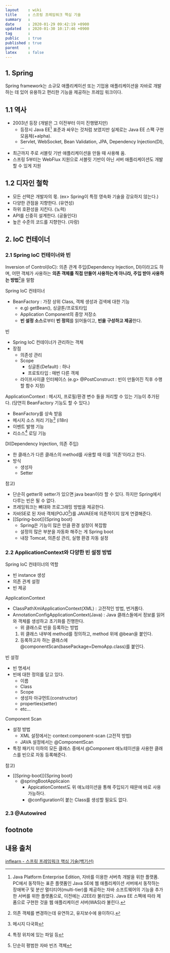 ```yaml
---
layout    : wiki
title     : 스프링 프레임워크 핵심 기술
summary   : 
date      : 2020-01-29 09:42:19 +0900
updated   : 2020-01-30 10:17:46 +0900
tag       : 
public    : true
published : true
parent    : 
latex     : false
---
```


## 1. Spring
Spring framework는 소규모 애플리케이션 또는 기업용 애플리케이션을 자바로 개발하는 데 있어 유용하고 편리한 기능을 제공하는 프레임 워크이다.

## 1.1 역사
- 2003년 등장 (개발은 그 이전부터 이미 진행됐지만)
	- 등장시 Java EE[^5] 표준과 싸우는 것처럼 보였지만 실제로는 Java EE 스팩 구현 모음체(+alpha).
	- Servlet, WebSocket, Bean Validation, JPA, Dependency Injection(DI), ...
- 최근까지 주로 서블릿 기반 애플리케이션을 만들 때 사용해 옴.
- 스프링 5부터는 WebFlux 지원으로 서블릿 기반이 아닌 서버 애플리케이션도 개발할 수 있게 지원


## 1.2 디자인 철학
- 모든 선택은 개발자의 몫. (ex> Spring이 특정 영속화 기술을 강요하지 않는다.)
- 다양한 관점을 지향한다. (유연성)
- 하위 호환성을 지킨다. (노력)
- API를 신중히 설계한다. (공들인다)
- 높은 수준의 코드를 지향한다. (자랑)



## 2. IoC 컨테이너

### 2.1 Spring IoC 컨테이너와 빈

Inversion of Control(IoC): 의존 관계 주입(Dependency Injection, DI)이라고도 하며, 어떤 객체가 사용하는 **의존 객체를 직접 만들어 사용하는게 아니라, 주입 받아 사용하는 방법**[^1]을 말함

Spring IoC 컨테이너    

- BeanFactory : 가장 상위 Class, 객체 생성과 검색에 대한 기능
	- e.g) getBean(), 싱글톤/프로토타입
	- Application Component의 중앙 저장소
	- **빈 설정 소스**로부터 **빈 정의**를 읽어들이고, **빈을 구성하고 제공**한다.

빈

- Spring IoC 컨테이너가 관리하는 객체
- 장점
	- 의존성 관리
	- Scope
		- 싱글톤(Default) : 하나
		- 프로토타입 : 매번 다른 객체
	- 라이프사이클 인터페이스 (e.g> @PostConstruct : 빈이 만들어진 직후 수행할 함수 지정)

  
ApplicationContext : 메시지, 프로필/환경 변수 들을 처리할 수 있는 기능이 추가된다. (당연히 BeanFactory 기능도 할 수 있다.)  

- BeanFactory를 상속 받음
- 메시지 소스 처리 기능[^2] (i18n)
- 이벤트 발행 기능
- 리소스[^3] 로딩 기능
 

DI(Dependency Injection, 의존 주입)    

- 한 클래스가 다른 클래스의 method를 사용할 때 이를 '의존'이라고 한다.
- 방식
	- 생성자
	- Setter


참고)  
  
- 단순히 getter와 setter가 있으면 java bean이라 할 수 있다. 하지만 Spring에서 다루는 빈은 될 수 없다.
- 프레임워크는 뼈대와 프로그래밍 방법을 제공한다.
- 자바SE로 된 자바 객체(POJO[^4])를 JAVAEE에 의존적이지 않게 연결해준다.
- [[Spring-boot]]{Spring boot}
	- Spring은 기능이 많은 만큼 환경 설정이 복잡함
	- 설정의 많은 부분을 자동화 해주는 게 Spring boot
	- 내장 Tomcat, 의존성 관리, 실행 환경 자동 설정


### 2.2 ApplicationContext와 다양한 빈 설정 방법

Spring IoC 컨테이너의 역할

- 빈 instance 생성
- 의존 관계 설정
- 빈 제공


ApplicationContext

- ClassPathXmlApplicationContext(XML) : 고전적인 방법, 번거롭다.
- AnnotationConfigApplicationContext(Java) : Java 클래스들에서 정보를 읽어와 객체를 생성하고 초기화를 진행한다.
	- 위 클래스로 빈을 등록하는 방법
	1. 위 클래스 내부에 method를 정의하고, method 위에 @bean을 붙인다.
	2. 등록하고자 하는 클래스에 @componentScan(basePackage=DemoApp.class)를 붙인다.


빈 설정

- 빈 명세서
- 빈에 대한 정의를 담고 있다.
	- 이름
	- Class
	- Scope
	- 생성자 아규먼트(constructor)
	- properties(setter)
	- etc...

Component Scan

- 설정 방법
	- XML 설정에서는 context:component-scan (고전적 방법)
	- JAVA 설정에서는 @ComponentScan
- 특정 패키지 이하의 모든 클래스 중에서 @Component 애노테이션을 사용한 클래스를 빈으로 자동 등록해준다.



참고)
- [[Spring-boot]]{Spring boot}
	- @springBootApplicaion
		- AppicationContext도 위 애노테이션을 통해 주입되기 때문에 바로 사용 가능하다.
		- @configuration이 붙는 Class를 생성할 필요도 없다.

### 2.3 @Autowired










## footnote
[^1]: 의존 객체를 변경하는데 유연하고, 유지보수에 용이하다.
[^2]: 메시지 다국화
[^3]: 특정 위치에 있는 파일 등
[^4]: 단순히 평범한 자바 빈즈 객체
[^5]: Java Platform Enterprise Edition, 자바를 이용한 서버측 개발을 위한 플랫폼. PC에서 동작하는 표준 플랫폼인 Java SE에 웹 애플리케이션 서버에서 동작하는 장애복구 및 분산 멀티티어(multi-tier)를 제공하는 자바 소프트웨어의 기능을 추가한 서버를 위한 플랫폼으로, 이전에는 J2EE라 불리었다.  Java EE 스펙에 따라 제품으로 구현한 것을 웹 애플리케이션 서버(WAS)라 불린다.

## 내용 출처
[inflearn - 스프링 프레임워크 핵심 기술(백기선)](https://www.inflearn.com/course/spring-framework_core#)
